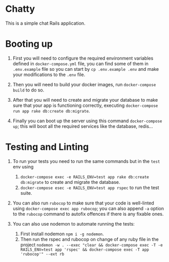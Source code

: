 # Chatty

This is a simple chat Rails application.

# Booting up

1. First you will need to configure the required environment variables defined in `docker-compose.yml` file,
you can find some of them in `.env.example` file so you can start by `cp .env.example .env` and make your modifications
to the `.env` file.

2. Then you will need to build your docker images, run `docker-compose build` to do so.

3. After that you will need to create and migrate your database to make sure that your app is functioning correctly,
executing `docker-compose run app rake db:create db:migrate`.

4. Finally you can boot up the server using this command `docker-compose up`; this will boot all the required services
like the database, redis...

# Testing and Linting

1. To run your tests you need to run the same commands but in the `test` env using
    1. `docker-compose exec -e RAILS_ENV=test app rake db:create db:migrate` to create and migrate the database.
    2. `docker-compose esec -e RAILS_ENV=test app rspec` to run the test suite.

2. You can also run `rubocop` to make sure that your code is well-linted using `docker-compose exec app rubocop`;
you can also append `-a` option to the `rubocop` command to autofix offences if there is any fixable ones.

3. You can also use nodemon to automate running the tests:
    1. First install nodemon `npm i -g nodemon`.
    2. Then run the rspec and rubocop on change of any ruby file in the project
    `nodemon -w . --exec "clear && docker-compose exec -T -e RAILS_ENV=test app 'rspec' && docker-compose exec -T app 'rubocop'" --ext rb`
